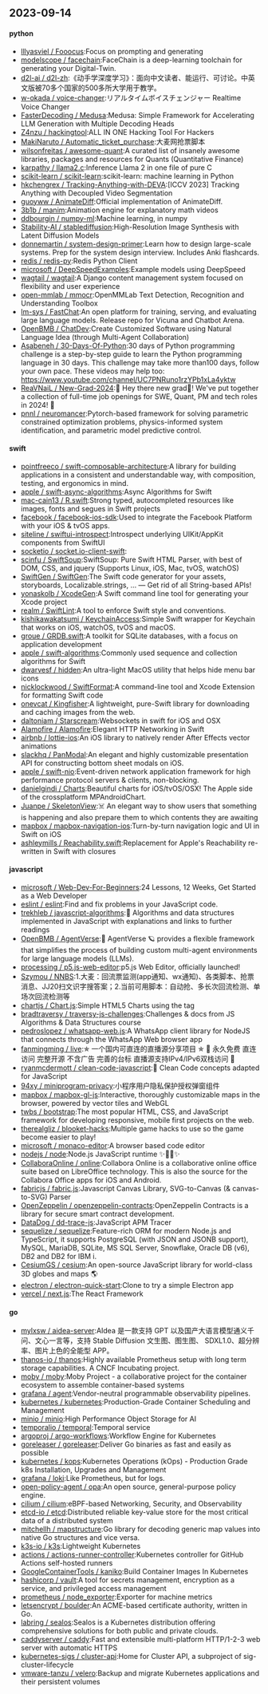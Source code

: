 ## 2023-09-14

#### python
* [lllyasviel / Fooocus](https://github.com/lllyasviel/Fooocus):Focus on prompting and generating
* [modelscope / facechain](https://github.com/modelscope/facechain):FaceChain is a deep-learning toolchain for generating your Digital-Twin.
* [d2l-ai / d2l-zh](https://github.com/d2l-ai/d2l-zh):《动手学深度学习》：面向中文读者、能运行、可讨论。中英文版被70多个国家的500多所大学用于教学。
* [w-okada / voice-changer](https://github.com/w-okada/voice-changer):リアルタイムボイスチェンジャー Realtime Voice Changer
* [FasterDecoding / Medusa](https://github.com/FasterDecoding/Medusa):Medusa: Simple Framework for Accelerating LLM Generation with Multiple Decoding Heads
* [Z4nzu / hackingtool](https://github.com/Z4nzu/hackingtool):ALL IN ONE Hacking Tool For Hackers
* [MakiNaruto / Automatic_ticket_purchase](https://github.com/MakiNaruto/Automatic_ticket_purchase):大麦网抢票脚本
* [wilsonfreitas / awesome-quant](https://github.com/wilsonfreitas/awesome-quant):A curated list of insanely awesome libraries, packages and resources for Quants (Quantitative Finance)
* [karpathy / llama2.c](https://github.com/karpathy/llama2.c):Inference Llama 2 in one file of pure C
* [scikit-learn / scikit-learn](https://github.com/scikit-learn/scikit-learn):scikit-learn: machine learning in Python
* [hkchengrex / Tracking-Anything-with-DEVA](https://github.com/hkchengrex/Tracking-Anything-with-DEVA):[ICCV 2023] Tracking Anything with Decoupled Video Segmentation
* [guoyww / AnimateDiff](https://github.com/guoyww/AnimateDiff):Official implementation of AnimateDiff.
* [3b1b / manim](https://github.com/3b1b/manim):Animation engine for explanatory math videos
* [ddbourgin / numpy-ml](https://github.com/ddbourgin/numpy-ml):Machine learning, in numpy
* [Stability-AI / stablediffusion](https://github.com/Stability-AI/stablediffusion):High-Resolution Image Synthesis with Latent Diffusion Models
* [donnemartin / system-design-primer](https://github.com/donnemartin/system-design-primer):Learn how to design large-scale systems. Prep for the system design interview. Includes Anki flashcards.
* [redis / redis-py](https://github.com/redis/redis-py):Redis Python Client
* [microsoft / DeepSpeedExamples](https://github.com/microsoft/DeepSpeedExamples):Example models using DeepSpeed
* [wagtail / wagtail](https://github.com/wagtail/wagtail):A Django content management system focused on flexibility and user experience
* [open-mmlab / mmocr](https://github.com/open-mmlab/mmocr):OpenMMLab Text Detection, Recognition and Understanding Toolbox
* [lm-sys / FastChat](https://github.com/lm-sys/FastChat):An open platform for training, serving, and evaluating large language models. Release repo for Vicuna and Chatbot Arena.
* [OpenBMB / ChatDev](https://github.com/OpenBMB/ChatDev):Create Customized Software using Natural Language Idea (through Multi-Agent Collaboration)
* [Asabeneh / 30-Days-Of-Python](https://github.com/Asabeneh/30-Days-Of-Python):30 days of Python programming challenge is a step-by-step guide to learn the Python programming language in 30 days. This challenge may take more than100 days, follow your own pace. These videos may help too: https://www.youtube.com/channel/UC7PNRuno1rzYPb1xLa4yktw
* [ReaVNaiL / New-Grad-2024](https://github.com/ReaVNaiL/New-Grad-2024):👋 Hey there new grad🎉! We've put together a collection of full-time job openings for SWE, Quant, PM and tech roles in 2024! 🚀
* [pnnl / neuromancer](https://github.com/pnnl/neuromancer):Pytorch-based framework for solving parametric constrained optimization problems, physics-informed system identification, and parametric model predictive control.

#### swift
* [pointfreeco / swift-composable-architecture](https://github.com/pointfreeco/swift-composable-architecture):A library for building applications in a consistent and understandable way, with composition, testing, and ergonomics in mind.
* [apple / swift-async-algorithms](https://github.com/apple/swift-async-algorithms):Async Algorithms for Swift
* [mac-cain13 / R.swift](https://github.com/mac-cain13/R.swift):Strong typed, autocompleted resources like images, fonts and segues in Swift projects
* [facebook / facebook-ios-sdk](https://github.com/facebook/facebook-ios-sdk):Used to integrate the Facebook Platform with your iOS & tvOS apps.
* [siteline / swiftui-introspect](https://github.com/siteline/swiftui-introspect):Introspect underlying UIKit/AppKit components from SwiftUI
* [socketio / socket.io-client-swift](https://github.com/socketio/socket.io-client-swift):
* [scinfu / SwiftSoup](https://github.com/scinfu/SwiftSoup):SwiftSoup: Pure Swift HTML Parser, with best of DOM, CSS, and jquery (Supports Linux, iOS, Mac, tvOS, watchOS)
* [SwiftGen / SwiftGen](https://github.com/SwiftGen/SwiftGen):The Swift code generator for your assets, storyboards, Localizable.strings, … — Get rid of all String-based APIs!
* [yonaskolb / XcodeGen](https://github.com/yonaskolb/XcodeGen):A Swift command line tool for generating your Xcode project
* [realm / SwiftLint](https://github.com/realm/SwiftLint):A tool to enforce Swift style and conventions.
* [kishikawakatsumi / KeychainAccess](https://github.com/kishikawakatsumi/KeychainAccess):Simple Swift wrapper for Keychain that works on iOS, watchOS, tvOS and macOS.
* [groue / GRDB.swift](https://github.com/groue/GRDB.swift):A toolkit for SQLite databases, with a focus on application development
* [apple / swift-algorithms](https://github.com/apple/swift-algorithms):Commonly used sequence and collection algorithms for Swift
* [dwarvesf / hidden](https://github.com/dwarvesf/hidden):An ultra-light MacOS utility that helps hide menu bar icons
* [nicklockwood / SwiftFormat](https://github.com/nicklockwood/SwiftFormat):A command-line tool and Xcode Extension for formatting Swift code
* [onevcat / Kingfisher](https://github.com/onevcat/Kingfisher):A lightweight, pure-Swift library for downloading and caching images from the web.
* [daltoniam / Starscream](https://github.com/daltoniam/Starscream):Websockets in swift for iOS and OSX
* [Alamofire / Alamofire](https://github.com/Alamofire/Alamofire):Elegant HTTP Networking in Swift
* [airbnb / lottie-ios](https://github.com/airbnb/lottie-ios):An iOS library to natively render After Effects vector animations
* [slackhq / PanModal](https://github.com/slackhq/PanModal):An elegant and highly customizable presentation API for constructing bottom sheet modals on iOS.
* [apple / swift-nio](https://github.com/apple/swift-nio):Event-driven network application framework for high performance protocol servers & clients, non-blocking.
* [danielgindi / Charts](https://github.com/danielgindi/Charts):Beautiful charts for iOS/tvOS/OSX! The Apple side of the crossplatform MPAndroidChart.
* [Juanpe / SkeletonView](https://github.com/Juanpe/SkeletonView):☠️ An elegant way to show users that something is happening and also prepare them to which contents they are awaiting
* [mapbox / mapbox-navigation-ios](https://github.com/mapbox/mapbox-navigation-ios):Turn-by-turn navigation logic and UI in Swift on iOS
* [ashleymills / Reachability.swift](https://github.com/ashleymills/Reachability.swift):Replacement for Apple's Reachability re-written in Swift with closures

#### javascript
* [microsoft / Web-Dev-For-Beginners](https://github.com/microsoft/Web-Dev-For-Beginners):24 Lessons, 12 Weeks, Get Started as a Web Developer
* [eslint / eslint](https://github.com/eslint/eslint):Find and fix problems in your JavaScript code.
* [trekhleb / javascript-algorithms](https://github.com/trekhleb/javascript-algorithms):📝 Algorithms and data structures implemented in JavaScript with explanations and links to further readings
* [OpenBMB / AgentVerse](https://github.com/OpenBMB/AgentVerse):🤖 AgentVerse 🪐 provides a flexible framework that simplifies the process of building custom multi-agent environments for large language models (LLMs).
* [processing / p5.js-web-editor](https://github.com/processing/p5.js-web-editor):p5.js Web Editor, officially launched!
* [Szymou / NNBS](https://github.com/Szymou/NNBS):1.大麦：回流票监测(app通知、wx通知)、各类脚本、抢票消息、JJ20扫文识字搜答案；2.当前可用脚本：自动抢、多长次回流检测、单场次回流检测等
* [chartjs / Chart.js](https://github.com/chartjs/Chart.js):Simple HTML5 Charts using the <canvas> tag
* [bradtraversy / traversy-js-challenges](https://github.com/bradtraversy/traversy-js-challenges):Challenges & docs from JS Algorithms & Data Structures course
* [pedroslopez / whatsapp-web.js](https://github.com/pedroslopez/whatsapp-web.js):A WhatsApp client library for NodeJS that connects through the WhatsApp Web browser app
* [fanmingming / live](https://github.com/fanmingming/live):✯ 一个国内可直连的直播源分享项目 ✯ 🔕 永久免费 直连访问 完整开源 不含广告 完善的台标 直播源支持IPv4/IPv6双栈访问 🔕
* [ryanmcdermott / clean-code-javascript](https://github.com/ryanmcdermott/clean-code-javascript):🛁 Clean Code concepts adapted for JavaScript
* [94xy / miniprogram-privacy](https://github.com/94xy/miniprogram-privacy):小程序用户隐私保护授权弹窗组件
* [mapbox / mapbox-gl-js](https://github.com/mapbox/mapbox-gl-js):Interactive, thoroughly customizable maps in the browser, powered by vector tiles and WebGL
* [twbs / bootstrap](https://github.com/twbs/bootstrap):The most popular HTML, CSS, and JavaScript framework for developing responsive, mobile first projects on the web.
* [therealgliz / blooket-hacks](https://github.com/therealgliz/blooket-hacks):Multiple game hacks to use so the game become easier to play!
* [microsoft / monaco-editor](https://github.com/microsoft/monaco-editor):A browser based code editor
* [nodejs / node](https://github.com/nodejs/node):Node.js JavaScript runtime ✨🐢🚀✨
* [CollaboraOnline / online](https://github.com/CollaboraOnline/online):Collabora Online is a collaborative online office suite based on LibreOffice technology. This is also the source for the Collabora Office apps for iOS and Android.
* [fabricjs / fabric.js](https://github.com/fabricjs/fabric.js):Javascript Canvas Library, SVG-to-Canvas (& canvas-to-SVG) Parser
* [OpenZeppelin / openzeppelin-contracts](https://github.com/OpenZeppelin/openzeppelin-contracts):OpenZeppelin Contracts is a library for secure smart contract development.
* [DataDog / dd-trace-js](https://github.com/DataDog/dd-trace-js):JavaScript APM Tracer
* [sequelize / sequelize](https://github.com/sequelize/sequelize):Feature-rich ORM for modern Node.js and TypeScript, it supports PostgreSQL (with JSON and JSONB support), MySQL, MariaDB, SQLite, MS SQL Server, Snowflake, Oracle DB (v6), DB2 and DB2 for IBM i.
* [CesiumGS / cesium](https://github.com/CesiumGS/cesium):An open-source JavaScript library for world-class 3D globes and maps 🌎
* [electron / electron-quick-start](https://github.com/electron/electron-quick-start):Clone to try a simple Electron app
* [vercel / next.js](https://github.com/vercel/next.js):The React Framework

#### go
* [mylxsw / aidea-server](https://github.com/mylxsw/aidea-server):AIdea 是一款支持 GPT 以及国产大语言模型通义千问、文心一言等，支持 Stable Diffusion 文生图、图生图、 SDXL1.0、超分辨率、图片上色的全能型 APP。
* [thanos-io / thanos](https://github.com/thanos-io/thanos):Highly available Prometheus setup with long term storage capabilities. A CNCF Incubating project.
* [moby / moby](https://github.com/moby/moby):Moby Project - a collaborative project for the container ecosystem to assemble container-based systems
* [grafana / agent](https://github.com/grafana/agent):Vendor-neutral programmable observability pipelines.
* [kubernetes / kubernetes](https://github.com/kubernetes/kubernetes):Production-Grade Container Scheduling and Management
* [minio / minio](https://github.com/minio/minio):High Performance Object Storage for AI
* [temporalio / temporal](https://github.com/temporalio/temporal):Temporal service
* [argoproj / argo-workflows](https://github.com/argoproj/argo-workflows):Workflow Engine for Kubernetes
* [goreleaser / goreleaser](https://github.com/goreleaser/goreleaser):Deliver Go binaries as fast and easily as possible
* [kubernetes / kops](https://github.com/kubernetes/kops):Kubernetes Operations (kOps) - Production Grade k8s Installation, Upgrades and Management
* [grafana / loki](https://github.com/grafana/loki):Like Prometheus, but for logs.
* [open-policy-agent / opa](https://github.com/open-policy-agent/opa):An open source, general-purpose policy engine.
* [cilium / cilium](https://github.com/cilium/cilium):eBPF-based Networking, Security, and Observability
* [etcd-io / etcd](https://github.com/etcd-io/etcd):Distributed reliable key-value store for the most critical data of a distributed system
* [mitchellh / mapstructure](https://github.com/mitchellh/mapstructure):Go library for decoding generic map values into native Go structures and vice versa.
* [k3s-io / k3s](https://github.com/k3s-io/k3s):Lightweight Kubernetes
* [actions / actions-runner-controller](https://github.com/actions/actions-runner-controller):Kubernetes controller for GitHub Actions self-hosted runners
* [GoogleContainerTools / kaniko](https://github.com/GoogleContainerTools/kaniko):Build Container Images In Kubernetes
* [hashicorp / vault](https://github.com/hashicorp/vault):A tool for secrets management, encryption as a service, and privileged access management
* [prometheus / node_exporter](https://github.com/prometheus/node_exporter):Exporter for machine metrics
* [letsencrypt / boulder](https://github.com/letsencrypt/boulder):An ACME-based certificate authority, written in Go.
* [labring / sealos](https://github.com/labring/sealos):Sealos is a Kubernetes distribution offering comprehensive solutions for both public and private clouds.
* [caddyserver / caddy](https://github.com/caddyserver/caddy):Fast and extensible multi-platform HTTP/1-2-3 web server with automatic HTTPS
* [kubernetes-sigs / cluster-api](https://github.com/kubernetes-sigs/cluster-api):Home for Cluster API, a subproject of sig-cluster-lifecycle
* [vmware-tanzu / velero](https://github.com/vmware-tanzu/velero):Backup and migrate Kubernetes applications and their persistent volumes
